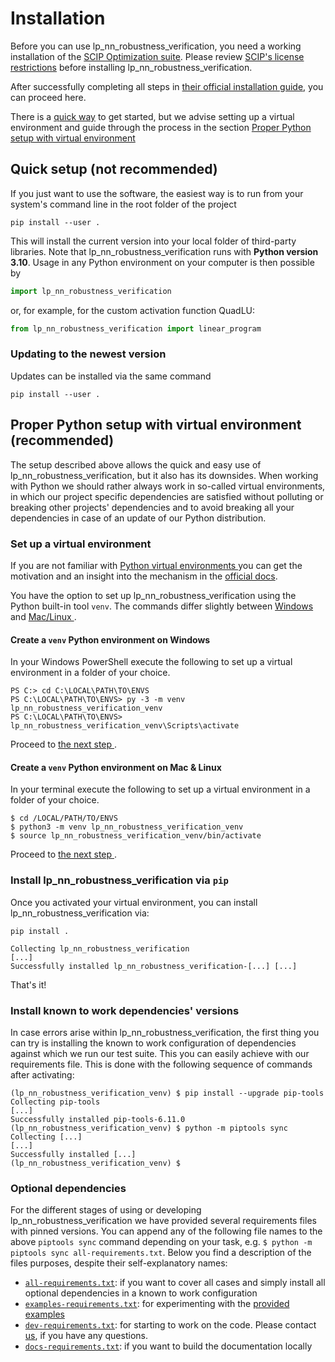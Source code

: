 # Installation

Before you can use lp_nn_robustness_verification, you need a working installation of 
the [SCIP Optimization suite](https://www.scipopt.org/). Please review [SCIP's 
license restrictions](https://scipopt.org/index.php#license) before installing 
lp_nn_robustness_verification.

After successfully completing all steps in [their official installation
guide](https://scipopt.org/doc/html/INSTALL.php), you can proceed here.

There is a [quick way](#quick-setup-not-recommended) to get started, but we advise 
setting up a virtual environment and guide through the process in the section
[Proper Python setup with virtual environment
](#proper-python-setup-with-virtual-environment--recommended)

## Quick setup (**not recommended**)

If you just want to use the software, the easiest way is to run from your
system's command line in the root folder of the project

```shell
pip install --user .
```

This will install the current version into your local folder of third-party libraries. 
Note that lp_nn_robustness_verification runs with **Python 
version 3.10**. Usage in any Python environment on your computer is then possible by

```python
import lp_nn_robustness_verification
```

or, for example, for the custom activation function QuadLU:

```python
from lp_nn_robustness_verification import linear_program
```

### Updating to the newest version

Updates can be installed via the same command

```shell
pip install --user .
```

## Proper Python setup with virtual environment  (**recommended**)

The setup described above allows the quick and easy use of
lp_nn_robustness_verification, but it also has its downsides. 
When working with Python we should rather always work in so-called virtual 
environments, in which our project specific dependencies are satisfied without 
polluting or breaking other projects' dependencies and to avoid breaking all your 
dependencies in case of an update of our Python distribution.

### Set up a virtual environment

If you are not familiar with [Python virtual environments
](https://docs.python.org/3/glossary.html#term-virtual-environment) you can get the
motivation and an insight into the mechanism in the
[official docs](https://docs.python.org/3/tutorial/venv.html).

You have the option to set up lp_nn_robustness_verification using the Python 
built-in tool `venv`. The commands differ slightly between [Windows
](#create-a-venv-python-environment-on-windows) and [Mac/Linux
](#create-a-venv-python-environment-on-mac--linux).

#### Create a `venv` Python environment on Windows

In your Windows PowerShell execute the following to set up a virtual environment in
a folder of your choice.

```shell
PS C:> cd C:\LOCAL\PATH\TO\ENVS
PS C:\LOCAL\PATH\TO\ENVS> py -3 -m venv lp_nn_robustness_verification_venv
PS C:\LOCAL\PATH\TO\ENVS> lp_nn_robustness_verification_venv\Scripts\activate
```

Proceed to [the next step
](#install-lp_nn_robustness_verification-via-pip).

#### Create a `venv` Python environment on Mac & Linux

In your terminal execute the following to set up a virtual environment in a folder
of your choice.

```shell
$ cd /LOCAL/PATH/TO/ENVS
$ python3 -m venv lp_nn_robustness_verification_venv
$ source lp_nn_robustness_verification_venv/bin/activate
```

Proceed to [the next step
](#install-lp_nn_robustness_verification-via-pip).

### Install lp_nn_robustness_verification via `pip`

Once you activated your virtual environment, you can install
lp_nn_robustness_verification via:

```shell
pip install .
```

```shell
Collecting lp_nn_robustness_verification
[...]
Successfully installed lp_nn_robustness_verification-[...] [...]
```

That's it!

### Install known to work dependencies' versions

In case errors arise within lp_nn_robustness_verification, 
the first thing you can try is installing the known to work configuration of 
dependencies against which we run our test suite. This you can easily achieve with 
our requirements file. This is done with the following sequence of commands after 
activating:

```shell
(lp_nn_robustness_verification_venv) $ pip install --upgrade pip-tools
Collecting pip-tools
[...]
Successfully installed pip-tools-6.11.0
(lp_nn_robustness_verification_venv) $ python -m piptools sync
Collecting [...]
[...]
Successfully installed [...]
(lp_nn_robustness_verification_venv) $
```

### Optional dependencies

For the different stages of using or developing lp_nn_robustness_verification we 
have provided several requirements files with pinned versions. You can append any of 
the following file names to the above `piptools sync` command depending on your task,
e.g. `$ python -m piptools sync all-requirements.txt`. Below you find a description 
of the files purposes, despite their self-explanatory names:

- [`all-requirements.txt`](https://github.com/BjoernLudwigPTB/lp_nn_robustness_verification/blob/main/all-requirements.txt):
  if you want to cover all cases and simply install all optional dependencies in a
  known to work configuration
- [`examples-requirements.txt`](https://github.com/BjoernLudwigPTB/lp_nn_robustness_verification/blob/main/examples-requirements.txt): 
  for experimenting with the [provided
  examples](https://github.com/BjoernLudwigPTB/lp_nn_robustness_verification/tree/main/src/lp_nn_robustness_verification/examples)
- [`dev-requirements.txt`](https://github.com/BjoernLudwigPTB/lp_nn_robustness_verification/blob/main/dev-requirements.txt):
  for starting to work on the code. Please contact
  [us](https://github.com/BjoernLudwigPTB/lp_nn_robustness_verification/graphs/contributors),
  if you have any questions.
- [`docs-requirements.txt`](https://github.com/BjoernLudwigPTB/lp_nn_robustness_verification/blob/main/docs-requirements.txt):
  if you want to build the documentation locally

